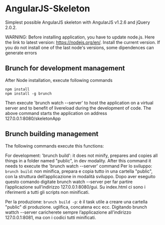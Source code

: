 AngularJS-Skeleton
==================

Simplest possible AngularJS skeleton with AngularJS v1.2.6 and jQuery 2.0.2.

WARNING: Before installing application, you have to update node.js. Here the link to latest version: https://nodejs.org/en/.
Install the current version. If you do not install one of the last node's versions, some dipendences can generate errors


## Brunch for development management
After Node installation, execute following commands

	npm install  
	npm install -g brunch

Then execute 'brunch watch --server' to host the application on a virtual server and to benefit of livereload during the development of code. The above command starts the application on address 127.0.0.1:8080/skeletonApp


## Brunch building management
The following commands execute this functions:

For development:
'brunch build': it does not minify, prepares and copies all things in a folder named "public", in dev modality. After this command it needs to execute the 'brunch watch --server' command
Per lo sviluppo:
`brunch build`:  non minifica, prepara e copia tutto in una cartella "public", con la struttura dell’applicazione in modalità sviluppo. Dopo aver eseguito questo comando digitate brunch watch --server per far partire l’applicazione sull’indirizzo 127.0.0.1:8080/gui.
Su index.html ci sono i riferimenti a tutti gli scripts non minificati.

Per la produzione:
`brunch build -p`: è il task utile a creare una cartella "public" di produzione. uglifica, concatena ecc ecc. Digitando brunch wattch --server caricherete sempre l’applicazione all’indirizzo 127.0.0.1:8081, ma con i codici tutti minificati.
